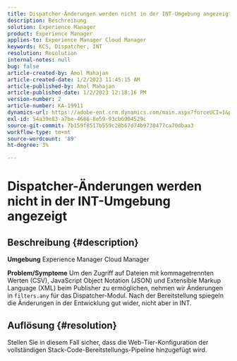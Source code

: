 ```yaml
---
title: Dispatcher-Änderungen werden nicht in der INT-Umgebung angezeigt
description: Beschreibung
solution: Experience Manager
product: Experience Manager
applies-to: Experience Manager Cloud Manager
keywords: KCS, Dispatcher, INT
resolution: Resolution
internal-notes: null
bug: false
article-created-by: Amol Mahajan
article-created-date: 1/2/2023 11:45:15 AM
article-published-by: Amol Mahajan
article-published-date: 1/2/2023 12:18:16 PM
version-number: 2
article-number: KA-19911
dynamics-url: https://adobe-ent.crm.dynamics.com/main.aspx?forceUCI=1&pagetype=entityrecord&etn=knowledgearticle&id=110e60e6-928a-ed11-81ac-6045bd006ce9
exl-id: 54a39e83-a7be-4686-8e59-93cb6904529c
source-git-commit: 7b159f8517b559c28b67d74b9730477ca70dbaa3
workflow-type: tm+mt
source-wordcount: '89'
ht-degree: 3%

---
```


# Dispatcher-Änderungen werden nicht in der INT-Umgebung angezeigt

## Beschreibung {#description}

<b>Umgebung</b>
Experience Manager Cloud Manager


<b>Problem/Symptome</b>
Um den Zugriff auf Dateien mit kommagetrennten Werten (CSV), JavaScript Object Notation (JSON) und Extensible Markup Language (XML) beim Publisher zu ermöglichen, nehmen wir Änderungen in `filters.any` für das Dispatcher-Modul. Nach der Bereitstellung spiegeln die Änderungen in der Entwicklung gut wider, nicht aber in INT.


## Auflösung {#resolution}

Stellen Sie in diesem Fall sicher, dass die Web-Tier-Konfiguration der vollständigen Stack-Code-Bereitstellungs-Pipeline hinzugefügt wird.
